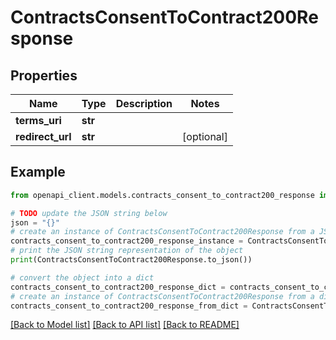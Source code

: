 # ContractsConsentToContract200Response


## Properties

Name | Type | Description | Notes
------------ | ------------- | ------------- | -------------
**terms_uri** | **str** |  | 
**redirect_url** | **str** |  | [optional] 

## Example

```python
from openapi_client.models.contracts_consent_to_contract200_response import ContractsConsentToContract200Response

# TODO update the JSON string below
json = "{}"
# create an instance of ContractsConsentToContract200Response from a JSON string
contracts_consent_to_contract200_response_instance = ContractsConsentToContract200Response.from_json(json)
# print the JSON string representation of the object
print(ContractsConsentToContract200Response.to_json())

# convert the object into a dict
contracts_consent_to_contract200_response_dict = contracts_consent_to_contract200_response_instance.to_dict()
# create an instance of ContractsConsentToContract200Response from a dict
contracts_consent_to_contract200_response_from_dict = ContractsConsentToContract200Response.from_dict(contracts_consent_to_contract200_response_dict)
```
[[Back to Model list]](../README.md#documentation-for-models) [[Back to API list]](../README.md#documentation-for-api-endpoints) [[Back to README]](../README.md)


